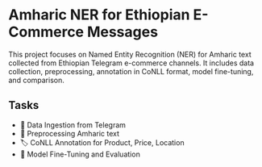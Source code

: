 # Amharic NER for Ethiopian E-Commerce Messages

This project focuses on Named Entity Recognition (NER) for Amharic text collected from Ethiopian Telegram e-commerce channels. It includes data collection, preprocessing, annotation in CoNLL format, model fine-tuning, and comparison.

## Tasks
- 🔁 Data Ingestion from Telegram
- 🧹 Preprocessing Amharic text
- 🏷️ CoNLL Annotation for Product, Price, Location
- 🤖 Model Fine-Tuning and Evaluation
